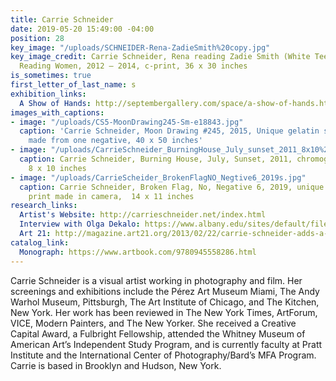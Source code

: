 ```yaml
---
title: Carrie Schneider
date: 2019-05-20 15:49:00 -04:00
position: 28
key_image: "/uploads/SCHNEIDER-Rena-ZadieSmith%20copy.jpg"
key_image_credit: Carrie Schneider, Rena reading Zadie Smith (White Teeth, 2000),
  Reading Women, 2012 – 2014, c-print, 36 x 30 inches
is_sometimes: true
first_letter_of_last_name: s
exhibition_links:
  A Show of Hands: http://septembergallery.com/space/a-show-of-hands.html
images_with_captions:
- image: "/uploads/CS5-MoonDrawing245-Sm-e18843.jpg"
  caption: 'Carrie Schneider, Moon Drawing #245, 2015, Unique gelatin silver print
    made from one negative, 40 x 50 inches'
- image: "/uploads/CarrieSchneider_BurningHouse_July_sunset_2011_8x10%20copy.jpg"
  caption: Carrie Schneider, Burning House, July, Sunset, 2011, chromogenic print,
    8 x 10 inches
- image: "/uploads/CarrieScheider_BrokenFlagNO_Negtive6_2019s.jpg"
  caption: Carrie Schneider, Broken Flag, No, Negative 6, 2019, unique chromogenic
    print made in camera,  14 x 11 inches
research_links:
  Artist's Website: http://carrieschneider.net/index.html
  Interview with Olga Dekalo: https://www.albany.edu/sites/default/files/2019-04/UAM_Spring_2019_Carrie_Schneider_web_0.pdf
  Art 21: http://magazine.art21.org/2013/02/22/carrie-schneider-adds-a-finnish-touch/#.XOMOEZNKgmI
catalog_link:
  Monograph: https://www.artbook.com/9780945558286.html
---
```


Carrie Schneider is a visual artist working in photography and film. Her screenings and exhibitions include the Pérez Art Museum Miami, The Andy Warhol Museum, Pittsburgh, The Art Institute of Chicago, and The Kitchen, New York. Her work has been reviewed in The New York Times, ArtForum, VICE, Modern Painters, and The New Yorker. She received a Creative Capital Award, a Fulbright Fellowship, attended the Whitney Museum of American Art’s Independent Study Program, and is currently faculty at Pratt Institute and the International Center of Photography/Bard’s MFA Program. Carrie is based in Brooklyn and Hudson, New York.